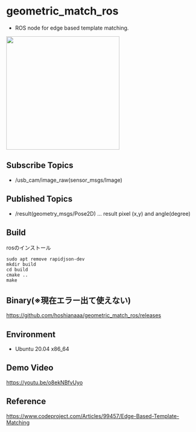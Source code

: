 # geometric_match_ros

- ROS node for edge based template matching.

<img src="https://user-images.githubusercontent.com/40942409/155449910-6d3edcda-0c2a-4235-8ec6-b612bd1ed6de.png" width="300">

## Subscribe Topics

- /usb_cam/image_raw(sensor_msgs/Image)

## Published Topics

- /result(geometry_msgs/Pose2D) ... result pixel (x,y) and angle(degree)

## Build

rosのインストール

```
sudo apt remove rapidjson-dev
mkdir build
cd build
cmake ..
make
```

## Binary(※現在エラー出て使えない)
  
https://github.com/hoshianaaa/geometric_match_ros/releases
  

## Environment
- Ubuntu 20.04 x86_64

## Demo Video

https://youtu.be/o8ekNBfvUyo

## Reference

https://www.codeproject.com/Articles/99457/Edge-Based-Template-Matching
